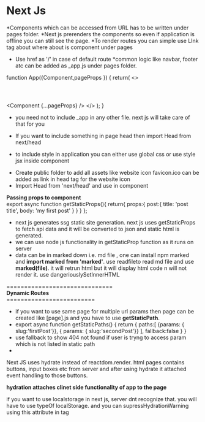 # __Next Js__

*Components which can be accessed from URL has to be written under pages folder.
*Next js prerenders the components so even if application is offline you can still see the page.
*To render routes you can simple use LInk tag <Link  href="/about" >about </Link> where about is component under pages
* Use href as '/' in case of default route
*common logic like navbar, footer atc can be added as _app.js under pages folder.

function App({Component,pageProps }) {
    return(
        <>
        <header><Navbar /></header>
        <Component {...pageProps} />
        </>
    );
}
* you need not to include _app in any other file. next js will take care of that for you

* If you want to include something in page head then import Head from next/head

* to include style in application you can either use global css or use style jsx inside component
<style jsx>{` li{color:red}`}</style>

* Create public folder to add all assets like website icon favicon.ico can be added as link in head tag for the website icon
* Import Head from 'next/head' and use <head><title>ddd</title> </head> in component

__Passing props to component__
<br />
export async function getStaticProps(){
    return{
        props:{
            post:{
                title: 'post title',
                body: 'my first post'
            }
        }
    }
};

* next js generates ssg static site generation. next js uses getStaticProps to fetch api data and it will be converted to json and static html is generated.
* we can use node js functionality in getStaticProp function as it runs on server
* data can be in marked down i.e. md file , one can install npm marked and __import marked from 'marked'__. use readfileto read md file and use __marked(file)__. it will retrun html but it will display html code n will not render it. use dangeriouslySetInnerHTML 

==============================<br/>
__Dynamic Routes__ <br/>
=========================<br/>

* if you want to use same page for multiple url params then page can be created like [page].js and you have to use __getStaticPath__.  
* export async function getStaticPaths() {
    return {
        paths:[
            {params: {   slug:'firstPost'}},
           { params: {   slug:'secondPost'}}
        ],
        fallback:false
    }
} <br />
* use fallback to show 404 not found if user is tryng to access param which is not listed in static path
* 
Next JS uses hydrate instead of reactdom.render. html pages contains buttons, input boxes etc from server and after using hydrate it attached event handling to those buttons.

__hydration attaches clinet side functionality of app to the page__

if you want to use localstorage in next js, server dnt recognize that. you will have to use typeOf localStorage. and you can supressHydrationWarning using this attribute in tag


